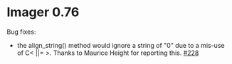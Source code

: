 # Imager 0.76

Bug fixes:

- the align_string() method would ignore a string of "0" due to a mis-use of C< ||= >. Thanks to Maurice Height for reporting this. [#228](https://github.com/tonycoz/imager/issues/228)